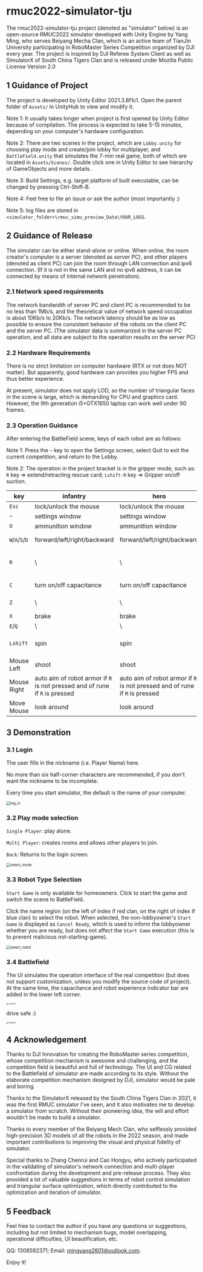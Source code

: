 # rmuc2022-simulator-tju

The rmuc2022-simulator-tju project (denoted as "simulator" below) is an open-source RMUC2022 simulator developed with Unity Engine by Yang Ming, who serves Beiyang Mecha Clan, which is an active team of TianJin University participating in RoboMaster Series Competition organized by DJI every year. The project is inspired by DJI Referee System Client as well as SimulatorX of South China Tigers Clan and is released under Mozilla Public License Version 2.0

## 1 Guidance of Project

The project is developed by Unity Editor 2021.3.8f1c1. Open the parent folder of `Assets/` in UnityHub to view and modify it.

Note 1: It usually takes longer when project is first opened by Unity Editor because of compilation. The process is expected to take 5-15 minutes, depending on your computer's hardware configuration.

Note 2: There are two scenes in the project, which are `Lobby.unity` for choosing play mode and create/join lobby for multiplayer, and `BattleField.unity` that simulates the 7-min real game, both of which are located in `Assets/Scenes/`. Double click one in Unity Editor to see hierarchy of GameObjects and more details.

Note 3: Build Settings, e.g. target platform of built executable, can be changed by pressing Ctrl-Shift-B.

Note 4: Feel free to file an issue or ask the author (most importantly :)

Note 5: log files are stored in `<simulator_folder>\rmuc_simu_preview_Data\YOUR_LOGS`.

## 2 Guidance of Release

The simulator can be either stand-alone or online. When online, the room creator's computer is a server (denoted as server PC), and other players (denoted as client PC) can join the room through LAN connection and ipv6 connection. (If it is not in the same LAN and no ipv6 address, it can be connected by means of internal network penetration). 

### 2.1 Network speed requirements

The network bandwidth of server PC and client PC is recommended to be no less than 1Mb/s, and the theoretical value of network speed occupation is about 10Kb/s to 20Kb/s. The network latency should be as low as possible to ensure the consistent behavior of the robots on the client PC and the server PC. (The simulator data is summarized in the server PC operation, and all data are subject to the operation results on the server PC)

### 2.2 Hardware Requirements

There is no strict limitation on computer hardware (RTX or not does NOT matter). But apparently, good hardware can provides you higher FPS and thus better experience.

At present, simulator does not apply LOD, so the number of triangular faces in the scene is large, which is demanding for CPU and graphics card. However,  the 9th generation i5+GTX1650 laptop can work well under 90 frames.

### 2.3 Operation Guidance

After entering the BattleField scene, keys of each robot are as follows:

Note 1: Press the `~` key to open the Settings screen, select Quit to exit the current competition, and return to the Lobby.

Note 2: The operation in the project bracket is in the gripper mode, such as: `R` key => extend/retracting rescue card; `Lshift-R` key => Gripper on/off suction.

| key             | infantry                                                     | hero                                                         | engineer                                                     | drone                                                        |
| --------------- | ------------------------------------------------------------ | ------------------------------------------------------------ | ------------------------------------------------------------ | ------------------------------------------------------------ |
| `Esc`           | lock/unlock the mouse                                        | lock/unlock the mouse                                        | lock/unlock the mouse                                        | lock/unlock the mouse                                        |
| `~`             | settings window                                              | settings window                                              | settings window                                              | settings window                                              |
| `O`             | ammunition window                                            | ammunition window                                            | ammunition window                                            | ammunition window                                            |
| `W`/`A`/`S`/`D` | forward/left/right/backward                                  | forward/left/right/backward                                  | forward/left/right/backward of robot (or of claws)           | forward/left/right/backward                                  |
| `R`             | \                                                            | \                                                            | extend/retract revive card（or turn on/off the claws suction） | call air support                                             |
| `C`             | turn on/off capacitance                                      | turn on/off capacitance                                      | none  (flip claws 90 degree out)                             | \                                                            |
| `Z`             | \                                                            | \                                                            | none (flip claws 90 degree in)                               | \                                                            |
| `X`             | brake                                                        | brake                                                        | brake                                                        | \                                                            |
| `E`/`Q`         | \                                                            | \                                                            | turn left/right                                              | rise/fall                                                    |
| `Lshift`        | spin                                                         | spin                                                         | switch mode between manipulating robot and claws             | \                                                            |
| Mouse Left      | shoot                                                        | shoot                                                        | \                                                            | shoot                                                        |
| Mouse Right     | auto aim of robot armor if `R` is not pressed and of rune if `R` is pressed | auto aim of robot armor if `R` is not pressed and of rune if `R` is pressed | \                                                            | auto aim of robot armor if `R` is not pressed and of rune if `R` is pressed |
| Move Mouse      | look around                                                  | look around                                                  | look around                                                  | look around                                                  |

## 3 Demonstration

### 3.1 Login

The user fills in the nickname (i.e. Player Name) here.

No more than six half-corner characters are recommended, if you don't want the nickname to be incomplete.

Every time you start simulator, the default is the name of your computer.

<img src="README.assets\log_in.png" alt="log_in" style="zoom: 67%;" />

### 3.2 Play mode selection

`Single Player`: play alone.

`Multi Player`: creates rooms and allows other players to join.

`Back`: Returns to the login screen.

<img src="README.assets\select_mode.png" alt="select_mode" style="zoom:67%;" />

### 3.3 Robot Type Selection

`Start Game` is only available for homeowners. Click to start the game and switch the scene to BattleField.

Click the name region (on the left of index if red clan, on the right of index if blue clan) to select the robot. When selected, the non-lobbyowner's `Start Game` is displayed as `Cancel Ready`, which is used to inform the lobbyowner whether you are ready, but does not affect the `Start Game` execution (this is to prevent malicious not-starting-game).

<img src="README.assets\select_robot.png" alt="select_robot" style="zoom:67%;" />

### 3.4 Battlefield

The UI simulates the operation interface of the real competition (but does not support customization, unless you modify the source code of project). At the same time, the capacitance and robot experience indicator bar are added in the lower left corner.

<img src="README.assets\in_game1.png" alt="in_game1" style="zoom: 33%;" />

drive safe :)

<img src="README.assets\in_game2.png" alt="in_game2" style="zoom: 33%;" />

## 4 Acknowledgement

Thanks to DJI Innovation for creating the RoboMaster series competition, whose competition mechanism is awesome and challenging, and the competition field is beautiful and full of technology. The UI and CG related to the Battlefield of simulator are made according to its style. Without the elaborate competition mechanism designed by DJI, simulator would be pale and boring.

Thanks to the SimulatorX released by the South China Tigers Clan in 2021, it was the first RMUC simulator I've seen, and it also motivates me to develop a simulator from scratch. Without their pioneering idea, the will and effort wouldn't be made to build a simulator.

Thanks to every member of the Beiyang Mech Clan, who selflessly provided high-precision 3D models of all the robots in the 2022 season, and made important contributions to improving the visual and physical fidelity of simulator.

Special thanks to Zhang Chenrui and Cao Hongyu, who actively participated in the validating of simulator's network connection and multi-player confrontation during the development and pre-release process. They also provided a lot of valuable suggestions in terms of robot control simulation and triangular surface optimization, which directly contributed to the optimization and iteration of simulator.

## 5 Feedback

Feel free to contact the author if you have any questions or suggestions, including but not limited to mechanism bugs, model overlapping, operational difficulties, UI beautification, etc.

QQ: 1308592371; Email: mingyang2601@outlook.com.

Enjoy it!
